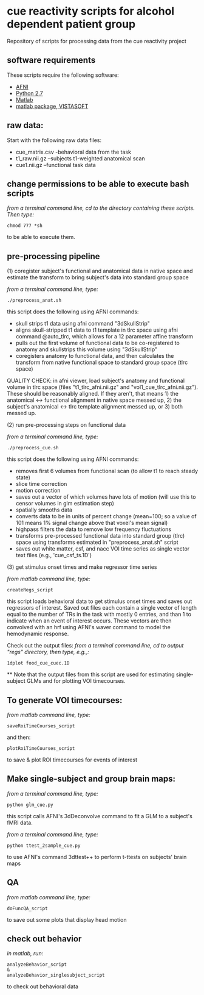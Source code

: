 # cue reactivity scripts for alcohol dependent patient group

Repository of scripts for processing data from the cue reactivity project

## software requirements 

These scripts require the following software: 

* [AFNI](https://afni.nimh.nih.gov/)
* [Python 2.7](https://www.python.org/)
* [Matlab](https://www.mathworks.com/products/matlab.html)
* [matlab package, VISTASOFT](https://github.com/vistalab/vistasoft)

## raw data: 

Start with the following raw data files:

- cue_matrix.csv -behavioral data from the task
- t1_raw.nii.gz –subjects t1-weighted anatomical scan
- cue1.nii.gz –functional task data


## change permissions to be able to execute bash scripts
<i>from a terminal command line, cd to the directory containing these scripts. Then type:</i> 
```
chmod 777 *sh
```
to be able to execute them.


## pre-processing pipeline

(1) coregister subject's functional and anatomical data in native space and estimate the transform to bring subject's data into standard group space

<i>from a terminal command line, type:</i> 
```
./preprocess_anat.sh
```
this script does the following using AFNI commands:
* skull strips t1 data using afni command "3dSkullStrip"
* aligns skull-stripped t1 data to t1 template in tlrc space using afni command @auto_tlrc, which allows for a 12 parameter affine transform
* pulls out the first volume of functional data to be co-registered to anatomy and skullstrips this volume using "3dSkullStrip"
* coregisters anatomy to functional data, and then calculates the transform from native functional space to standard group space (tlrc space)

QUALITY CHECK:
in afni viewer, load subject's anatomy and functional volume in tlrc space (files "t1_tlrc_afni.nii.gz" and "vol1_cue_tlrc_afni.nii.gz"). These should be reasonably aligned. If they aren't, that means 1) the anatomical <-> functional alignment in native space messed up, 2) the subject's anatomical <-> tlrc template alignment messed up, or 3) both messed up. 



(2) run pre-processing steps on functional data 

<i>from a terminal command line, type:</i> 
```
./preprocess_cue.sh
```
this script does the following using AFNI commands:
* removes first 6 volumes from functional scan (to allow t1 to reach steady state)
* slice time correction
* motion correction 
* saves out a vector of which volumes have lots of motion (will use this to censor volumes in glm estimation step)
* spatially smooths data 
* converts data to be in units of percent change (mean=100; so a value of 101 means 1% signal change above that voxel's mean signal)
* highpass filters the data to remove low frequency fluctuations
* transforms pre-processed functional data into standard group (tlrc) space using transforms estimated in "preprocess_anat.sh" script
* saves out white matter, csf, and nacc VOI time series as single vector text files (e.g., 'cue_csf_ts.1D') 



(3) get stimulus onset times and make regressor time series 

<i>from matlab command line, type:</i> 
```
createRegs_script
```
this script loads behavioral data to get stimulus onset times and saves out regressors of interest. Saved out files each contain a single vector of length equal to the number of TRs in the task with mostly 0 entries, and than 1 to indicate when an event of interest occurs. These vectors are then convolved with an hrf using AFNI's waver command to model the hemodynamic response. 

Check out the output files: 
<i>from a terminal command line, cd to output "regs" directory, then type, e.g.,:</i> 
```
1dplot food_cue_cuec.1D
```

** Note that the output files from this script are used for estimating single-subject GLMs and for plotting VOI timecourses. 


## To generate VOI timecourses: 
<i>from matlab command line, type:</i> 
```
saveRoiTimeCourses_script
```
and then: 
```
plotRoiTimeCourses_script
```
to save & plot ROI timecourses for events of interest


## Make single-subject and group brain maps: 
<i>from a terminal command line, type:</i>
```
python glm_cue.py
```
this script calls AFNI's 3dDeconvolve command to fit a GLM to a subject's fMRI data. 


<i>from a terminal command line, type:</i>
```
python ttest_2sample_cue.py
```
to use AFNI's command 3dttest++ to perform t-ttests on subjects' brain maps


## QA
<i>from matlab command line, type:</i> 
```
doFuncQA_script
```
to save out some plots that display head motion


## check out behavior
<i>in matlab, run:</i> 
```
analyzeBehavior_script
& 
analyzeBehavior_singlesubject_script
```
to check out behavioral data

